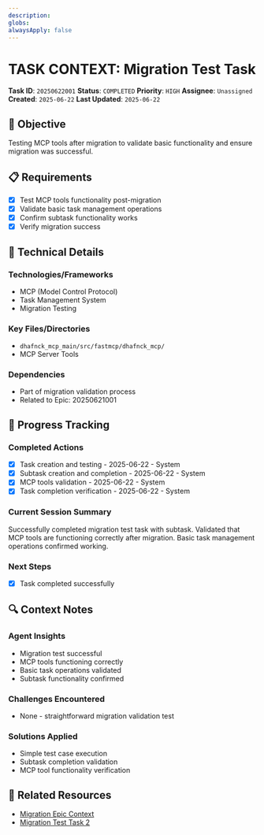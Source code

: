 ```yaml
---
description: 
globs: 
alwaysApply: false
---
```

# TASK CONTEXT: Migration Test Task

**Task ID**: `20250622001`
**Status**: `COMPLETED`
**Priority**: `HIGH`
**Assignee**: `Unassigned`
**Created**: `2025-06-22`
**Last Updated**: `2025-06-22`

## 🎯 Objective
Testing MCP tools after migration to validate basic functionality and ensure migration was successful.

## 📋 Requirements
- [x] Test MCP tools functionality post-migration
- [x] Validate basic task management operations
- [x] Confirm subtask functionality works
- [x] Verify migration success

## 🔧 Technical Details
### Technologies/Frameworks
- MCP (Model Control Protocol)
- Task Management System
- Migration Testing

### Key Files/Directories
- `dhafnck_mcp_main/src/fastmcp/dhafnck_mcp/`
- MCP Server Tools

### Dependencies
- Part of migration validation process
- Related to Epic: 20250621001

## 🚀 Progress Tracking
### Completed Actions
- [x] Task creation and testing - 2025-06-22 - System
- [x] Subtask creation and completion - 2025-06-22 - System
- [x] MCP tools validation - 2025-06-22 - System
- [x] Task completion verification - 2025-06-22 - System

### Current Session Summary
Successfully completed migration test task with subtask. Validated that MCP tools are functioning correctly after migration. Basic task management operations confirmed working.

### Next Steps
- [x] Task completed successfully

## 🔍 Context Notes
### Agent Insights
- Migration test successful
- MCP tools functioning correctly
- Basic task operations validated
- Subtask functionality confirmed

### Challenges Encountered
- None - straightforward migration validation test

### Solutions Applied
- Simple test case execution
- Subtask completion validation
- MCP tool functionality verification

## 🔗 Related Resources
- [Migration Epic Context](mdc:context_20250621001.mdc)
- [Migration Test Task 2](mdc:context_20250622002.mdc)
